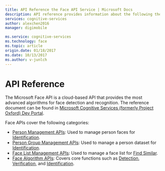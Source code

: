 ```yaml
---
title: API Reference the Face API Service | Microsoft Docs
description: API reference provides information about the following the Person Management, Person Group Management, Face List Management, and Face Algorithms APIs.
services: cognitive-services
author: alexchen2016
manager: digimobile

ms.service: cognitive-services
ms.technology: face
ms.topic: article
origin.date: 01/18/2017
ms.date: 10/13/2017
ms.author: v-junlch
---
```


# API Reference


The Microsoft Face API is a cloud-based API that provides the most advanced algorithms for face detection and recognition. The reference document can be found in [Microsoft Cognitive Services (formerly Project Oxford) Dev Portal](https://dev.cognitive.azure.cn/docs/services/563879b61984550e40cbbe8d/operations/563879b61984550f30395236).

Face APIs cover the following categories:
- [Person Management APIs](https://dev.cognitive.azure.cn/docs/services/563879b61984550e40cbbe8d/operations/563879b61984550f3039523c): Used to manage person faces for [Identification](https://dev.cognitive.azure.cn/docs/services/563879b61984550e40cbbe8d/operations/563879b61984550f30395239).
- [Person Group Management APIs](https://dev.cognitive.azure.cn/docs/services/563879b61984550e40cbbe8d/operations/563879b61984550f30395244): Used to manage a person dataset for [Identification](https://dev.cognitive.azure.cn/docs/services/563879b61984550e40cbbe8d/operations/563879b61984550f30395239).
- [Face List Management APIs](https://dev.cognitive.azure.cn/docs/services/563879b61984550e40cbbe8d/operations/563879b61984550f3039524b): Used to manage a face list for [Find Similar](https://dev.cognitive.azure.cn/docs/services/563879b61984550e40cbbe8d/operations/563879b61984550f30395237).
- [Face Algorithm APIs](https://dev.cognitive.azure.cn/docs/services/563879b61984550e40cbbe8d/operations/563879b61984550f30395236): Covers core functions such as [Detection](https://dev.cognitive.azure.cn/docs/services/563879b61984550e40cbbe8d/operations/563879b61984550f30395236), [Verification](https://dev.cognitive.azure.cn/docs/services/563879b61984550e40cbbe8d/operations/563879b61984550f3039523a), and [Identification](https://dev.cognitive.azure.cn/docs/services/563879b61984550e40cbbe8d/operations/563879b61984550f30395239).

